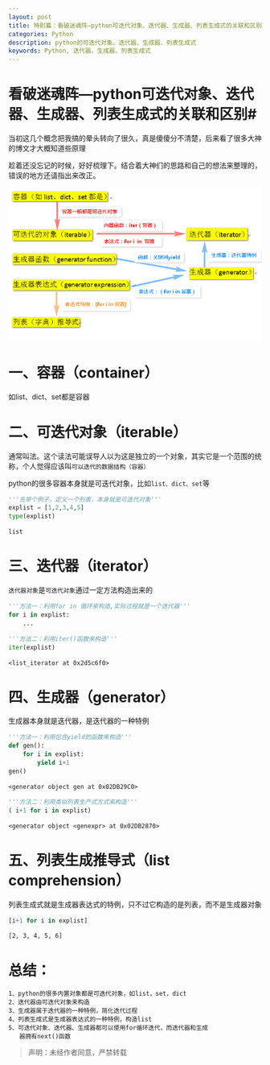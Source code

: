 ```yaml
---
layout: post
title: 特别篇：看破迷魂阵—python可迭代对象、迭代器、生成器、列表生成式的关联和区别
categories: Python
description: python的可迭代对象、迭代器、生成器、列表生成式
keywords: Python, 迭代器，生成器，列表生成式
---
```


# 看破迷魂阵—python可迭代对象、迭代器、生成器、列表生成式的关联和区别#

当初这几个概念把我搞的晕头转向了很久，真是傻傻分不清楚，后来看了很多大神的博文才大概知道些原理

趁着还没忘记的时候，好好梳理下。结合着大神们的思路和自己的想法来整理的，错误的地方还请指出来改正。

![iterator](/images/blog/2017-07-12_0.png)

# 一、容器（container）

如list、dict、set都是容器

# 二、可迭代对象（iterable）

通常叫法。这个读法可能误导人以为这是独立的一个对象，其实它是一个范围的统称，个人觉得应该叫`可以迭代的数据结构（容器）`

python的很多容器本身就是可迭代对象，比如`list、dict、set`等


```python
'''先举个例子，定义一个列表，本身就是可迭代对象'''
explist = [1,2,3,4,5]
type(explist)
```
    list


# 三、迭代器（iterator）

`迭代器对象`是`可迭代对象`通过一定方法构造出来的


```python
'''方法一：利用for in 循环来构造,实际过程就是一个迭代器'''
for i in explist:
    ...
```


```python
'''方法二：利用iter()函数来构造'''
iter(explist)
```

    <list_iterator at 0x2d5c6f0>



# 四、生成器（generator）

生成器本身就是迭代器，是迭代器的一种特例


```python
'''方法一：利用包含yield的函数来构造'''
def gen():
    for i in explist:
        yield i+1
gen()
```

    <generator object gen at 0x02DB29C0>


```python
'''方法二：利用类似列表生产式方式来构造'''
( i+1 for i in explist)
```

    <generator object <genexpr> at 0x02DB2870>


# 五、列表生成推导式（list comprehension）
列表生成式就是生成器表达式的特例，只不过它构造的是列表，而不是生成器对象


```python
[i+1 for i in explist]
```

    [2, 3, 4, 5, 6]

# 总结：
    1、python的很多内置对象都是可迭代对象，如list，set，dict
    2、迭代器由可迭代对象来构造
    3、生成器属于迭代器的一种特例，简化迭代过程
    4、列表生成式是生成器表达式的一种特例，构造list
    5、可迭代对象、迭代器、生成器都可以使用for循环迭代，而迭代器和生成
       器拥有next()函数

> 声明：未经作者同意，严禁转载
